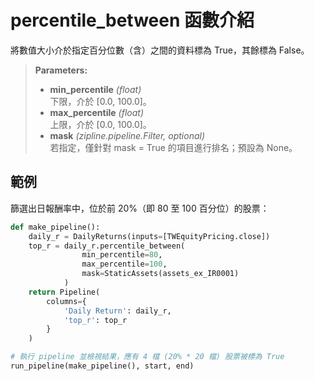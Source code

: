 # percentile_between 函數介紹

將數值大小介於指定百分位數（含）之間的資料標為 True，其餘標為 False。

> **Parameters:**
> - **min_percentile** _(float)_  
>   下限，介於 [0.0, 100.0]。
> - **max_percentile** _(float)_  
>   上限，介於 [0.0, 100.0]。
> - **mask** _(zipline.pipeline.Filter, optional)_  
>   若指定，僅針對 mask = True 的項目進行排名；預設為 None。

## 範例

篩選出日報酬率中，位於前 20%（即 80 至 100 百分位）的股票：
```python
def make_pipeline():
    daily_r = DailyReturns(inputs=[TWEquityPricing.close])
    top_r = daily_r.percentile_between(
                min_percentile=80,
                max_percentile=100,
                mask=StaticAssets(assets_ex_IR0001)
            )
    return Pipeline(
        columns={
            'Daily Return': daily_r,
            'top_r': top_r
        }
    )

# 執行 pipeline 並檢視結果，應有 4 檔 (20% * 20 檔) 股票被標為 True
run_pipeline(make_pipeline(), start, end)
